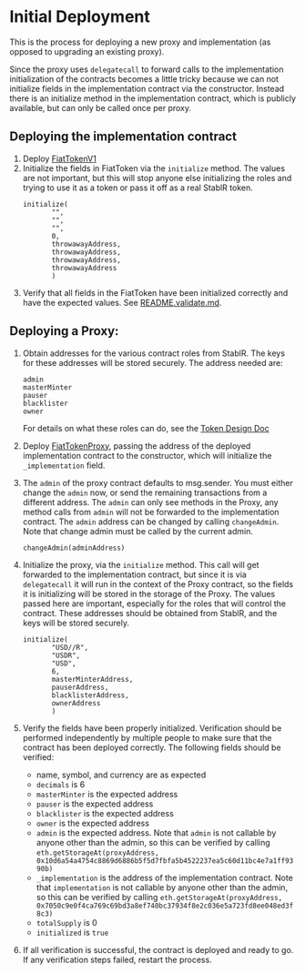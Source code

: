 # Initial Deployment

This is the process for deploying a new proxy and implementation (as opposed to
upgrading an existing proxy).

Since the proxy uses `delegatecall` to forward calls to the implementation
initialization of the contracts becomes a little tricky because we can not
initialize fields in the implementation contract via the constructor. Instead
there is an initialize method in the implementation contract, which is publicly
available, but can only be called once per proxy.

## Deploying the implementation contract

1. Deploy [FiatTokenV1](../contracts/FiatTokenV1.sol)
2. Initialize the fields in FiatToken via the `initialize` method. The values
   are not important, but this will stop anyone else initializing the roles and
   trying to use it as a token or pass it off as a real StablR token.
   ```
   initialize(
          "",
          "",
          "",
          0,
          throwawayAddress,
          throwawayAddress,
          throwawayAddress,
          throwawayAddress
          )
   ```
3. Verify that all fields in the FiatToken have been initialized correctly and
   have the expected values. See [README.validate.md](../validate/validate.js).

## Deploying a Proxy:

1. Obtain addresses for the various contract roles from StablR. The keys for
   these addresses will be stored securely. The address needed are:

   ```
   admin
   masterMinter
   pauser
   blacklister
   owner
   ```

   For details on what these roles can do, see the
   [Token Design Doc](tokendesign.md)

2. Deploy [FiatTokenProxy](../contracts/FiatTokenProxy.sol), passing the address
   of the deployed implementation contract to the constructor, which will
   initialize the `_implementation` field.

3. The `admin` of the proxy contract defaults to msg.sender. You must either
   change the `admin` now, or send the remaining transactions from a different
   address. The `admin` can only see methods in the Proxy, any method calls from
   `admin` will not be forwarded to the implementation contract. The `admin`
   address can be changed by calling `changeAdmin`. Note that change admin must
   be called by the current admin.

   ```
   changeAdmin(adminAddress)

   ```

4. Initialize the proxy, via the `initialize` method. This call will get
   forwarded to the implementation contract, but since it is via `delegatecall`
   it will run in the context of the Proxy contract, so the fields it is
   initializing will be stored in the storage of the Proxy. The values passed
   here are important, especially for the roles that will control the contract.
   These addresses should be obtained from StablR, and the keys will be
   stored securely.

   ```
   initialize(
          "USD//R",
          "USDR",
          "USD",
          6,
          masterMinterAddress,
          pauserAddress,
          blacklisterAddress,
          ownerAddress
          )
   ```

5. Verify the fields have been properly initialized. Verification should be
   performed independently by multiple people to make sure that the contract has
   been deployed correctly. The following fields should be verified:

   - name, symbol, and currency are as expected
   - `decimals` is 6
   - `masterMinter` is the expected address
   - `pauser` is the expected address
   - `blacklister` is the expected address
   - `owner` is the expected address
   - `admin` is the expected address. Note that `admin` is not callable by
     anyone other than the admin, so this can be verified by calling
     `eth.getStorageAt(proxyAddress, 0x10d6a54a4754c8869d6886b5f5d7fbfa5b4522237ea5c60d11bc4e7a1ff9390b)`
   - `_implementation` is the address of the implementation contract. Note that
     `implementation` is not callable by anyone other than the admin, so this
     can be verified by calling
     `eth.getStorageAt(proxyAddress, 0x7050c9e0f4ca769c69bd3a8ef740bc37934f8e2c036e5a723fd8ee048ed3f8c3)`
   - `totalSupply` is 0
   - `initialized` is `true`

6. If all verification is successful, the contract is deployed and ready to go.
   If any verification steps failed, restart the process.